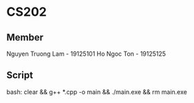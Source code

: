 # CS202
## Member
Nguyen Truong Lam - 19125101
Ho Ngoc Ton - 19125125

## Script
bash: clear && g++ *.cpp -o main && ./main.exe && rm main.exe
